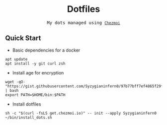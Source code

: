 <div align="center">

# Dotfiles

<samp> My dots managed using [`Chezmoi`](https://www.chezmoi.io/) </samp>

</div>

## Quick Start

- Basic dependencies for a docker
```shell
apt update
apt install -y git curl zsh
```

- Install age for encryption
```shell
wget -qO- "https://gist.githubusercontent.com/Syzygianinfern0/97b77bff7ef4865f29f030444558dccd/raw/install_age.sh" | bash
export PATH=$HOME/bin:$PATH
```

- Install dotfiles
```shell
sh -c "$(curl -fsLS get.chezmoi.io)" -- init --apply Syzygianinfern0
~/bin/install_dots.sh
```
